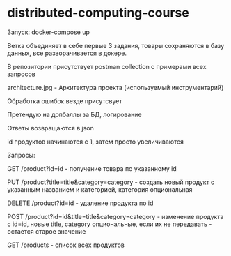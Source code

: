 # distributed-computing-course
Запуск: docker-compose up

Ветка объединяет в себе первые 3 задания, товары сохраняются в базу данных, все разворачивается в докере.

В репозитории присутствует postman collection с примерами всех запросов

architecture.jpg - Архитектура проекта (используемый инструментарий)

Обработка ошибок везде присутсвует

Претендую на допбаллы за БД, логирование

Ответы возвращаются в json

id продуктов начинаются с 1, затем просто увеличиваются

Запросы:

GET /product?id=id - получение товара по указанному id

PUT /product?title=title&category=category - создать новый продукт с указанным названием и категорией, категория опциональная

DELETE /product?id=id - удаление продукта по id

POST /product?id=id&title=title&category=category - изменение продукта с id=id, новые title, category опциональные, если их не передавать - остается старое значение

GET /products - список всех продуктов

